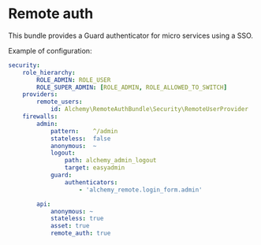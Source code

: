 # Remote auth

This bundle provides a Guard authenticator for micro services using a SSO.

Example of configuration:
```yaml
security:
    role_hierarchy:
        ROLE_ADMIN: ROLE_USER
        ROLE_SUPER_ADMIN: [ROLE_ADMIN, ROLE_ALLOWED_TO_SWITCH]
    providers:
        remote_users:
            id: Alchemy\RemoteAuthBundle\Security\RemoteUserProvider
    firewalls:
        admin:
            pattern:    ^/admin
            stateless:  false
            anonymous:  ~
            logout:
                path: alchemy_admin_logout
                target: easyadmin
            guard:
                authenticators:
                    - 'alchemy_remote.login_form.admin'

        api:
            anonymous: ~
            stateless: true
            asset: true
            remote_auth: true
